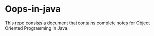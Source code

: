# Oops-in-java
This repo consists a document that contains complete notes for Object Oriented Programming in Java.
